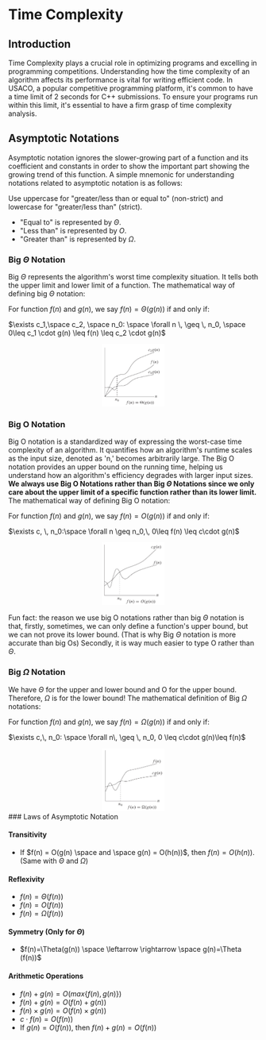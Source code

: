 # Time Complexity

## Introduction

Time Complexity plays a crucial role in optimizing programs and excelling in programming competitions. Understanding how the time complexity of an algorithm affects its performance is vital for writing efficient code. In USACO, a popular competitive programming platform, it's common to have a time limit of 2 seconds for C++ submissions. To ensure your programs run within this limit, it's essential to have a firm grasp of time complexity analysis.

## Asymptotic Notations

Asymptotic notation ignores the slower-growing part of a function and its coefficient and constants in order to show the important part showing the growing trend of this function.
A simple mnemonic for understanding notations related to asymptotic notation is as follows:

Use uppercase for "greater/less than or equal to" (non-strict) and lowercase for "greater/less than" (strict).

- "Equal to" is represented by $\Theta$.
- "Less than" is represented by $O$.
- "Greater than" is represented by $\Omega$.

### Big $`\Theta`$ Notation

Big $\Theta$ represents the algorithm's worst time complexity situation. It tells both the upper limit and lower limit of a function. The mathematical way of defining big $\Theta$ notation:

For function $f(n)$ and $g(n)$, we say $f(n) = \Theta(g(n))$ if and only if:

$`\exists c_1,\space c_2, \space n_0: \space \forall n \, \geq  \, n_0, \space 0\leq c_1 \cdot g(n) \leq f(n) \leq c_2 \cdot g(n)`$

<div style="text-align:center">
  <img src="./images/Time_Complexity%20_Theta.png" alt="Big Theta Notation" width="25%">
</div>

### Big O Notation

Big O notation is a standardized way of expressing the worst-case time complexity of an algorithm. It quantifies how an algorithm's runtime scales as the input size, denoted as 'n,' becomes arbitrarily large. The Big O notation provides an upper bound on the running time, helping us understand how an algorithm's efficiency degrades with larger input sizes. **We always use Big O Notations rather than Big $\Theta$ Notations since we only care about the upper limit of a specific function rather than its lower limit.** The mathematical way of defining Big O notation:

For function $f(n)$ and $g(n)$, we say $f(n) = O(g(n))$ if and only if:

$`\exists c, \, n_0:\space \forall n \geq n_0,\, 0\leq f(n) \leq c\cdot g(n)`$

<div style="text-align:center">
  <img src="./images/Time_Complexity_O.png" alt="Big O Notation" width="25%">
</div>


Fun fact: the reason we use big O notations rather than big $\Theta$ notation is that, firstly, sometimes, we can only define a function's upper bound, but we can not prove its lower bound. (That is why Big $\Theta$ notation is more accurate than big Os) Secondly, it is way much easier to type O rather than $\Theta$.

### Big $\Omega$ Notation

We have $\Theta$ for the upper and lower bound and O for the upper bound. Therefore, $\Omega$ is for the lower bound! The mathematical definition of Big $\Omega$ notations:

For function $f(n)$ and $g(n)$, we say $f(n) = \Omega (g(n))$ if and only if:

$`\exists c,\, n_0: \space \forall n\, \geq \, n_0, 0 \leq c\cdot g(n)\leq f(n)`$

<div style="text-align:center">
  <img src="./images/Time_Complexity_Omega.png" alt="Big O Notation" width="25%">
</div>
### Laws of Asymptotic Notation

#### Transitivity

- If $f(n) = O(g(n) \space and \space g(n) = O(h(n))$, then $f(n) = O(h(n))$. (Same with $\Theta$ and $\Omega$)

#### Reflexivity

- $f(n) = \Theta (f(n))$
- $f(n) = O(f(n))$
- $f(n) = \Omega (f(n))$

#### Symmetry (Only for $\Theta$)

- $f(n)=\Theta(g(n)) \space \leftarrow \rightarrow \space g(n)=\Theta (f(n))$

#### Arithmetic Operations

- $f(n) + g(n) = O(max\{f(n), g(n)\})$
- $f(n) + g(n) = O(f(n) + g(n))$
- $f(n) \times g(n) = O(f(n) \times g(n))$
- $c \cdot f(n) = O(f(n))$
- If $g(n) = O(f(n))$, then $f(n) + g(n) = O(f(n))$



